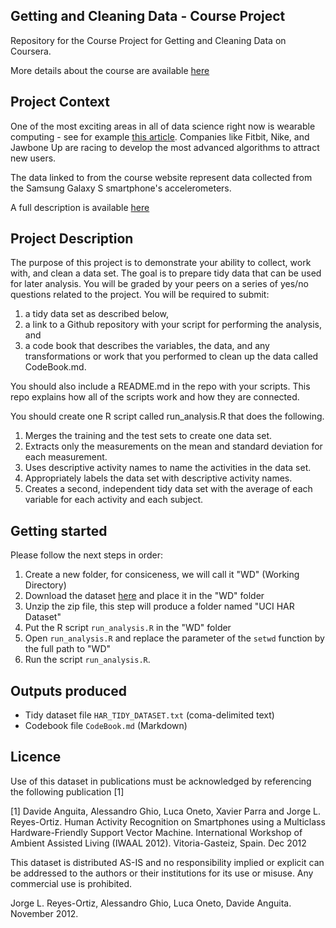 ## Getting and Cleaning Data - Course Project
Repository for the Course Project for Getting and Cleaning Data on Coursera.

More details about the course are available [here](https://www.coursera.org/course/getdata)

## Project Context
One of the most exciting areas in all of data science right now is wearable computing - see for example [this article](http://www.insideactivitytracking.com/data-science-activity-tracking-and-the-battle-for-the-worlds-top-sports-brand/).
Companies like Fitbit, Nike, and Jawbone Up are racing to develop the most advanced algorithms to attract new users.

The data linked to from the course website represent data collected from the Samsung Galaxy S smartphone's accelerometers.

A full description is available [here](http://archive.ics.uci.edu/ml/datasets/Human+Activity+Recognition+Using+Smartphones) 

## Project Description
The purpose of this project is to demonstrate your ability to collect, work with, and clean a data set. The goal is to prepare tidy data that can be used for later analysis. You will be graded by your peers on a series of yes/no questions related to the project.
You will be required to submit:
 1. a tidy data set as described below,
 2. a link to a Github repository with your script for performing the analysis, and
 3. a code book that describes the variables, the data, and any transformations or work that you performed to clean up the data called CodeBook.md.

You should also include a README.md in the repo with your scripts. This repo explains how all of the scripts work and how they are connected.

You should create one R script called run_analysis.R that does the following. 
 1. Merges the training and the test sets to create one data set.
 2. Extracts only the measurements on the mean and standard deviation for each measurement.
 3. Uses descriptive activity names to name the activities in the data set.
 4. Appropriately labels the data set with descriptive activity names.
 5. Creates a second, independent tidy data set with the average of each variable for each activity and each subject. 


## Getting started
Please follow the next steps in order:
 1. Create a new folder, for consiceness, we will call it "WD" (Working Directory)
 2. Download the dataset [here](https://d396qusza40orc.cloudfront.net/getdata%2Fprojectfiles%2FUCI%20HAR%20Dataset.zip) and place it in the "WD" folder
 3. Unzip the zip file, this step will produce a folder named "UCI HAR Dataset"
 4. Put the R script `run_analysis.R` in the "WD" folder
 5. Open `run_analysis.R` and replace the parameter of the `setwd` function by the full path to "WD"
 6. Run the script `run_analysis.R`.

## Outputs produced
 * Tidy dataset file `HAR_TIDY_DATASET.txt` (coma-delimited text)
 * Codebook file `CodeBook.md` (Markdown)


## Licence
Use of this dataset in publications must be acknowledged by referencing the following publication [1] 

[1] Davide Anguita, Alessandro Ghio, Luca Oneto, Xavier Parra and Jorge L. Reyes-Ortiz. Human Activity Recognition on Smartphones using a Multiclass Hardware-Friendly Support Vector Machine. International Workshop of Ambient Assisted Living (IWAAL 2012). Vitoria-Gasteiz, Spain. Dec 2012

This dataset is distributed AS-IS and no responsibility implied or explicit can be addressed to the authors or their institutions for its use or misuse. Any commercial use is prohibited.

Jorge L. Reyes-Ortiz, Alessandro Ghio, Luca Oneto, Davide Anguita. November 2012.
